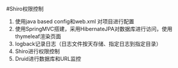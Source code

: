 #Shiro权限控制

1. 使用java based config和web.xml 对项目进行配置
2. 使用SpringMVC搭建，采用HibernateJPA对数据库进行访问，使用thymeleaf渲染页面
3. logback记录日志（日志文件按天存储、指定日志到指定目录）
4. Shiro进行权限控制
5. Druid进行数据库和URL监控

